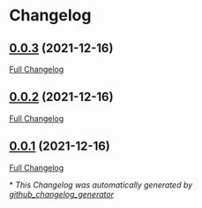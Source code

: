 # Changelog

## [0.0.3](https://github.com/T-Systems-MMS/terraform-azurerm-management/tree/0.0.3) (2021-12-16)

[Full Changelog](https://github.com/T-Systems-MMS/terraform-azurerm-management/compare/0.0.2...0.0.3)

## [0.0.2](https://github.com/T-Systems-MMS/terraform-azurerm-management/tree/0.0.2) (2021-12-16)

[Full Changelog](https://github.com/T-Systems-MMS/terraform-azurerm-management/compare/0.0.1...0.0.2)

## [0.0.1](https://github.com/T-Systems-MMS/terraform-azurerm-management/tree/0.0.1) (2021-12-16)

[Full Changelog](https://github.com/T-Systems-MMS/terraform-azurerm-management/compare/ccd9c5427804c9ce37ba90e07208118e65a724b2...0.0.1)



\* *This Changelog was automatically generated by [github_changelog_generator](https://github.com/github-changelog-generator/github-changelog-generator)*
